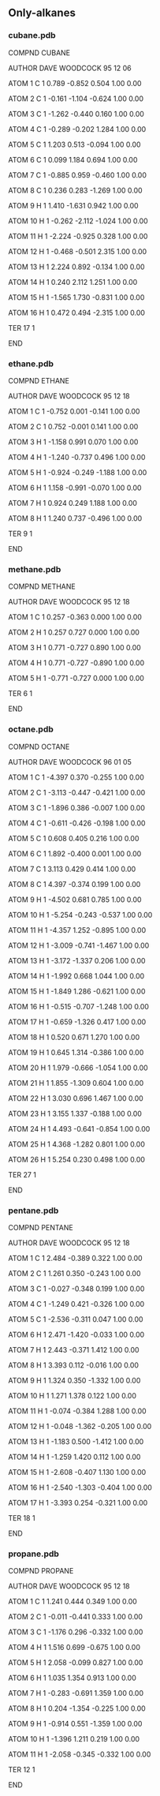 ## Only-alkanes
### cubane.pdb
COMPND      CUBANE

AUTHOR      DAVE WOODCOCK  95 12 06

ATOM      1  C           1       0.789  -0.852   0.504  1.00  0.00

ATOM      2  C           1      -0.161  -1.104  -0.624  1.00  0.00

ATOM      3  C           1      -1.262  -0.440   0.160  1.00  0.00

ATOM      4  C           1      -0.289  -0.202   1.284  1.00  0.00

ATOM      5  C           1       1.203   0.513  -0.094  1.00  0.00

ATOM      6  C           1       0.099   1.184   0.694  1.00  0.00

ATOM      7  C           1      -0.885   0.959  -0.460  1.00  0.00

ATOM      8  C           1       0.236   0.283  -1.269  1.00  0.00

ATOM      9  H           1       1.410  -1.631   0.942  1.00  0.00

ATOM     10  H           1      -0.262  -2.112  -1.024  1.00  0.00

ATOM     11  H           1      -2.224  -0.925   0.328  1.00  0.00

ATOM     12  H           1      -0.468  -0.501   2.315  1.00  0.00

ATOM     13  H           1       2.224   0.892  -0.134  1.00  0.00

ATOM     14  H           1       0.240   2.112   1.251  1.00  0.00

ATOM     15  H           1      -1.565   1.730  -0.831  1.00  0.00

ATOM     16  H           1       0.472   0.494  -2.315  1.00  0.00

TER      17              1

END

### ethane.pdb

COMPND      ETHANE

AUTHOR      DAVE WOODCOCK  95 12 18

ATOM      1  C           1      -0.752   0.001  -0.141  1.00  0.00

ATOM      2  C           1       0.752  -0.001   0.141  1.00  0.00

ATOM      3  H           1      -1.158   0.991   0.070  1.00  0.00

ATOM      4  H           1      -1.240  -0.737   0.496  1.00  0.00

ATOM      5  H           1      -0.924  -0.249  -1.188  1.00  0.00

ATOM      6  H           1       1.158  -0.991  -0.070  1.00  0.00

ATOM      7  H           1       0.924   0.249   1.188  1.00  0.00

ATOM      8  H           1       1.240   0.737  -0.496  1.00  0.00

TER       9              1

END

### methane.pdb
COMPND      METHANE

AUTHOR      DAVE WOODCOCK  95 12 18

ATOM      1  C           1       0.257  -0.363   0.000  1.00  0.00

ATOM      2  H           1       0.257   0.727   0.000  1.00  0.00

ATOM      3  H           1       0.771  -0.727   0.890  1.00  0.00

ATOM      4  H           1       0.771  -0.727  -0.890  1.00  0.00

ATOM      5  H           1      -0.771  -0.727   0.000  1.00  0.00

TER       6              1

END

### octane.pdb
COMPND      OCTANE

AUTHOR      DAVE WOODCOCK  96 01 05

ATOM      1  C           1      -4.397   0.370  -0.255  1.00  0.00

ATOM      2  C           1      -3.113  -0.447  -0.421  1.00  0.00

ATOM      3  C           1      -1.896   0.386  -0.007  1.00  0.00

ATOM      4  C           1      -0.611  -0.426  -0.198  1.00  0.00

ATOM      5  C           1       0.608   0.405   0.216  1.00  0.00

ATOM      6  C           1       1.892  -0.400   0.001  1.00  0.00

ATOM      7  C           1       3.113   0.429   0.414  1.00  0.00

ATOM      8  C           1       4.397  -0.374   0.199  1.00  0.00

ATOM      9  H           1      -4.502   0.681   0.785  1.00  0.00

ATOM     10  H           1      -5.254  -0.243  -0.537  1.00  0.00

ATOM     11  H           1      -4.357   1.252  -0.895  1.00  0.00


ATOM     12  H           1      -3.009  -0.741  -1.467  1.00  0.00

ATOM     13  H           1      -3.172  -1.337   0.206  1.00  0.00

ATOM     14  H           1      -1.992   0.668   1.044  1.00  0.00

ATOM     15  H           1      -1.849   1.286  -0.621  1.00  0.00

ATOM     16  H           1      -0.515  -0.707  -1.248  1.00  0.00

ATOM     17  H           1      -0.659  -1.326   0.417  1.00  0.00

ATOM     18  H           1       0.520   0.671   1.270  1.00  0.00

ATOM     19  H           1       0.645   1.314  -0.386  1.00  0.00

ATOM     20  H           1       1.979  -0.666  -1.054  1.00  0.00

ATOM     21  H           1       1.855  -1.309   0.604  1.00  0.00

ATOM     22  H           1       3.030   0.696   1.467  1.00  0.00

ATOM     23  H           1       3.155   1.337  -0.188  1.00  0.00

ATOM     24  H           1       4.493  -0.641  -0.854  1.00  0.00

ATOM     25  H           1       4.368  -1.282   0.801  1.00  0.00

ATOM     26  H           1       5.254   0.230   0.498  1.00  0.00

TER      27              1

END

### pentane.pdb
COMPND      PENTANE

AUTHOR      DAVE WOODCOCK  95 12 18

ATOM      1  C           1       2.484  -0.389   0.322  1.00  0.00

ATOM      2  C           1       1.261   0.350  -0.243  1.00  0.00

ATOM      3  C           1      -0.027  -0.348   0.199  1.00  0.00

ATOM      4  C           1      -1.249   0.421  -0.326  1.00  0.00

ATOM      5  C           1      -2.536  -0.311   0.047  1.00  0.00

ATOM      6  H           1       2.471  -1.420  -0.033  1.00  0.00

ATOM      7  H           1       2.443  -0.371   1.412  1.00  0.00

ATOM      8  H           1       3.393   0.112  -0.016  1.00  0.00

ATOM      9  H           1       1.324   0.350  -1.332  1.00  0.00

ATOM     10  H           1       1.271   1.378   0.122  1.00  0.00

ATOM     11  H           1      -0.074  -0.384   1.288  1.00  0.00

ATOM     12  H           1      -0.048  -1.362  -0.205  1.00  0.00

ATOM     13  H           1      -1.183   0.500  -1.412  1.00  0.00

ATOM     14  H           1      -1.259   1.420   0.112  1.00  0.00

ATOM     15  H           1      -2.608  -0.407   1.130  1.00  0.00

ATOM     16  H           1      -2.540  -1.303  -0.404  1.00  0.00

ATOM     17  H           1      -3.393   0.254  -0.321  1.00  0.00

TER      18              1

END

### propane.pdb

COMPND      PROPANE

AUTHOR      DAVE WOODCOCK  95  12 18

ATOM      1  C           1       1.241   0.444   0.349  1.00  0.00

ATOM      2  C           1      -0.011  -0.441   0.333  1.00  0.00

ATOM      3  C           1      -1.176   0.296  -0.332  1.00  0.00

ATOM      4  H           1       1.516   0.699  -0.675  1.00  0.00

ATOM      5  H           1       2.058  -0.099   0.827  1.00  0.00

ATOM      6  H           1       1.035   1.354   0.913  1.00  0.00

ATOM      7  H           1      -0.283  -0.691   1.359  1.00  0.00

ATOM      8  H           1       0.204  -1.354  -0.225  1.00  0.00

ATOM      9  H           1      -0.914   0.551  -1.359  1.00  0.00

ATOM     10  H           1      -1.396   1.211   0.219  1.00  0.00

ATOM     11  H           1      -2.058  -0.345  -0.332  1.00  0.00

TER      12              1

END



